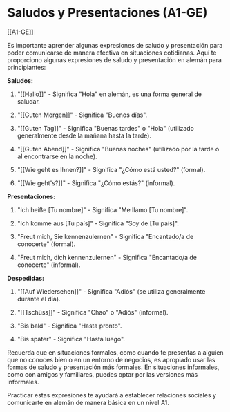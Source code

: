 # Saludos y Presentaciones (A1-GE)

[[A1-GE]]

Es importante aprender algunas expresiones de saludo y presentación para poder comunicarse de manera efectiva en situaciones cotidianas. Aquí te proporciono algunas expresiones de saludo y presentación en alemán para principiantes:

**Saludos:**

1. "[[Hallo]]" - Significa "Hola" en alemán, es una forma general de saludar.
    
2. "[[Guten Morgen]]" - Significa "Buenos días".
    
3. "[[Guten Tag]]" - Significa "Buenas tardes" o "Hola" (utilizado generalmente desde la mañana hasta la tarde).
    
4. "[[Guten Abend]]" - Significa "Buenas noches" (utilizado por la tarde o al encontrarse en la noche).
    
5. "[[Wie geht es Ihnen?]]" - Significa "¿Cómo está usted?" (formal).
    
6. "[[Wie geht's?]]" - Significa "¿Cómo estás?" (informal).
    

**Presentaciones:**

1. "Ich heiße [Tu nombre]" - Significa "Me llamo [Tu nombre]".
    
2. "Ich komme aus [Tu país]" - Significa "Soy de [Tu país]".
    
3. "Freut mich, Sie kennenzulernen" - Significa "Encantado/a de conocerte" (formal).
    
4. "Freut mich, dich kennenzulernen" - Significa "Encantado/a de conocerte" (informal).
    

**Despedidas:**

1. "[[Auf Wiedersehen]]" - Significa "Adiós" (se utiliza generalmente durante el día).
    
2. "[[Tschüss]]" - Significa "Chao" o "Adiós" (informal).
    
3. "Bis bald" - Significa "Hasta pronto".
    
4. "Bis später" - Significa "Hasta luego".
    

Recuerda que en situaciones formales, como cuando te presentas a alguien que no conoces bien o en un entorno de negocios, es apropiado usar las formas de saludo y presentación más formales. En situaciones informales, como con amigos y familiares, puedes optar por las versiones más informales.

Practicar estas expresiones te ayudará a establecer relaciones sociales y comunicarte en alemán de manera básica en un nivel A1.